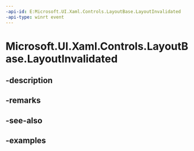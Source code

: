 ```yaml
---
-api-id: E:Microsoft.UI.Xaml.Controls.LayoutBase.LayoutInvalidated
-api-type: winrt event
---
```


<!-- Event syntax.
public event LayoutInvalidatedEventHandler LayoutInvalidated
-->

# Microsoft.UI.Xaml.Controls.LayoutBase.LayoutInvalidated

## -description

## -remarks

## -see-also

## -examples

